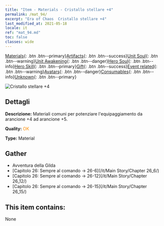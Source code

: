 ```yaml
---
title: "Item - Materials - Cristallo stellare +4"
permalink: /mat_94/
excerpt: "Era of Chaos  Cristallo stellare +4"
last_modified_at: 2021-05-18
locale: it
ref: "mat_94.md"
toc: false
classes: wide
---
```

 [Materials](/ItemsIT/){: .btn .btn--primary}[Artifacts](/ItemsIT/Artifacts/){: .btn .btn--success}[Unit Soul](/ItemsIT/UnitSoul/){: .btn .btn--warning}[Unit Awakening](/ItemsIT/UnitAwakening/){: .btn .btn--danger}[Hero Soul](/ItemsIT/HeroSoul/){: .btn .btn--info}[Hero Skill](/ItemsIT/HeroSkill/){: .btn .btn--primary}[Gift](/ItemsIT/Gift/){: .btn .btn--success}[Event related](/ItemsIT/Events/){: .btn .btn--warning}[Avatars](/ItemsIT/Avatars/){: .btn .btn--danger}[Consumables](/ItemsIT/Consumables/){: .btn .btn--info}[Unknown](/ItemsIT/Unknown/){: .btn .btn--primary}

 ![Cristallo stellare +4](/images/t/i_cailiao_shuijing3.png)

## Dettagli
 **Descrizione:** Materiali comuni per potenziare l'equipaggiamento da arancione +4 ad arancione +5.

 **Quality:** <span style="color: #FF8C00">OK</span>

 **Type:** Material

## Gather

*    Avventura della Gilda 
*    [Capitolo 26: Sempre al comando -> 26-6](/it/Main Story/Chapter 26_6/) 
*    [Capitolo 26: Sempre al comando -> 26-12](/it/Main Story/Chapter 26_12/) 
*    [Capitolo 26: Sempre al comando -> 26-15](/it/Main Story/Chapter 26_15/) 

## This item contains:

  None

